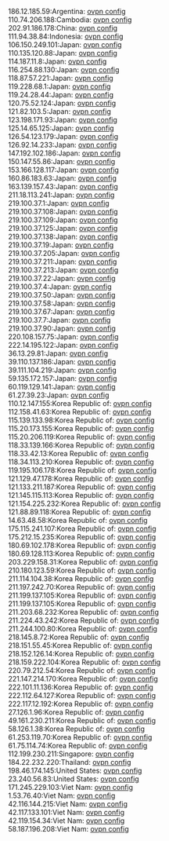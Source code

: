 186.12.185.59:Argentina: [ovpn config](vpn/186_12_185_59.ovpn)  
110.74.206.188:Cambodia: [ovpn config](vpn/110_74_206_188.ovpn)  
202.91.186.178:China: [ovpn config](vpn/202_91_186_178.ovpn)  
111.94.38.84:Indonesia: [ovpn config](vpn/111_94_38_84.ovpn)  
106.150.249.101:Japan: [ovpn config](vpn/106_150_249_101.ovpn)  
110.135.120.88:Japan: [ovpn config](vpn/110_135_120_88.ovpn)  
114.187.11.8:Japan: [ovpn config](vpn/114_187_11_8.ovpn)  
116.254.88.130:Japan: [ovpn config](vpn/116_254_88_130.ovpn)  
118.87.57.221:Japan: [ovpn config](vpn/118_87_57_221.ovpn)  
119.228.68.1:Japan: [ovpn config](vpn/119_228_68_1.ovpn)  
119.24.28.44:Japan: [ovpn config](vpn/119_24_28_44.ovpn)  
120.75.52.124:Japan: [ovpn config](vpn/120_75_52_124.ovpn)  
121.82.103.5:Japan: [ovpn config](vpn/121_82_103_5.ovpn)  
123.198.171.93:Japan: [ovpn config](vpn/123_198_171_93.ovpn)  
125.14.65.125:Japan: [ovpn config](vpn/125_14_65_125.ovpn)  
126.54.123.179:Japan: [ovpn config](vpn/126_54_123_179.ovpn)  
126.92.14.233:Japan: [ovpn config](vpn/126_92_14_233.ovpn)  
147.192.102.186:Japan: [ovpn config](vpn/147_192_102_186.ovpn)  
150.147.55.86:Japan: [ovpn config](vpn/150_147_55_86.ovpn)  
153.166.128.117:Japan: [ovpn config](vpn/153_166_128_117.ovpn)  
160.86.183.63:Japan: [ovpn config](vpn/160_86_183_63.ovpn)  
163.139.157.43:Japan: [ovpn config](vpn/163_139_157_43.ovpn)  
211.18.113.241:Japan: [ovpn config](vpn/211_18_113_241.ovpn)  
219.100.37.1:Japan: [ovpn config](vpn/219_100_37_1.ovpn)  
219.100.37.108:Japan: [ovpn config](vpn/219_100_37_108.ovpn)  
219.100.37.109:Japan: [ovpn config](vpn/219_100_37_109.ovpn)  
219.100.37.125:Japan: [ovpn config](vpn/219_100_37_125.ovpn)  
219.100.37.138:Japan: [ovpn config](vpn/219_100_37_138.ovpn)  
219.100.37.19:Japan: [ovpn config](vpn/219_100_37_19.ovpn)  
219.100.37.205:Japan: [ovpn config](vpn/219_100_37_205.ovpn)  
219.100.37.211:Japan: [ovpn config](vpn/219_100_37_211.ovpn)  
219.100.37.213:Japan: [ovpn config](vpn/219_100_37_213.ovpn)  
219.100.37.22:Japan: [ovpn config](vpn/219_100_37_22.ovpn)  
219.100.37.4:Japan: [ovpn config](vpn/219_100_37_4.ovpn)  
219.100.37.50:Japan: [ovpn config](vpn/219_100_37_50.ovpn)  
219.100.37.58:Japan: [ovpn config](vpn/219_100_37_58.ovpn)  
219.100.37.67:Japan: [ovpn config](vpn/219_100_37_67.ovpn)  
219.100.37.7:Japan: [ovpn config](vpn/219_100_37_7.ovpn)  
219.100.37.90:Japan: [ovpn config](vpn/219_100_37_90.ovpn)  
220.108.157.75:Japan: [ovpn config](vpn/220_108_157_75.ovpn)  
222.14.195.122:Japan: [ovpn config](vpn/222_14_195_122.ovpn)  
36.13.29.81:Japan: [ovpn config](vpn/36_13_29_81.ovpn)  
39.110.137.186:Japan: [ovpn config](vpn/39_110_137_186.ovpn)  
39.111.104.219:Japan: [ovpn config](vpn/39_111_104_219.ovpn)  
59.135.172.157:Japan: [ovpn config](vpn/59_135_172_157.ovpn)  
60.119.129.141:Japan: [ovpn config](vpn/60_119_129_141.ovpn)  
61.27.39.23:Japan: [ovpn config](vpn/61_27_39_23.ovpn)  
110.12.147.155:Korea Republic of: [ovpn config](vpn/110_12_147_155.ovpn)  
112.158.41.63:Korea Republic of: [ovpn config](vpn/112_158_41_63.ovpn)  
115.139.133.98:Korea Republic of: [ovpn config](vpn/115_139_133_98.ovpn)  
115.20.173.155:Korea Republic of: [ovpn config](vpn/115_20_173_155.ovpn)  
115.20.206.119:Korea Republic of: [ovpn config](vpn/115_20_206_119.ovpn)  
118.33.139.166:Korea Republic of: [ovpn config](vpn/118_33_139_166.ovpn)  
118.33.42.13:Korea Republic of: [ovpn config](vpn/118_33_42_13.ovpn)  
118.34.113.210:Korea Republic of: [ovpn config](vpn/118_34_113_210.ovpn)  
119.195.106.178:Korea Republic of: [ovpn config](vpn/119_195_106_178.ovpn)  
121.129.47.178:Korea Republic of: [ovpn config](vpn/121_129_47_178.ovpn)  
121.133.211.187:Korea Republic of: [ovpn config](vpn/121_133_211_187.ovpn)  
121.145.115.113:Korea Republic of: [ovpn config](vpn/121_145_115_113.ovpn)  
121.154.225.232:Korea Republic of: [ovpn config](vpn/121_154_225_232.ovpn)  
121.88.89.118:Korea Republic of: [ovpn config](vpn/121_88_89_118.ovpn)  
14.63.48.58:Korea Republic of: [ovpn config](vpn/14_63_48_58.ovpn)  
175.115.241.107:Korea Republic of: [ovpn config](vpn/175_115_241_107.ovpn)  
175.212.15.235:Korea Republic of: [ovpn config](vpn/175_212_15_235.ovpn)  
180.69.102.178:Korea Republic of: [ovpn config](vpn/180_69_102_178.ovpn)  
180.69.128.113:Korea Republic of: [ovpn config](vpn/180_69_128_113.ovpn)  
203.229.158.31:Korea Republic of: [ovpn config](vpn/203_229_158_31.ovpn)  
210.180.123.59:Korea Republic of: [ovpn config](vpn/210_180_123_59.ovpn)  
211.114.104.38:Korea Republic of: [ovpn config](vpn/211_114_104_38.ovpn)  
211.197.242.70:Korea Republic of: [ovpn config](vpn/211_197_242_70.ovpn)  
211.199.137.105:Korea Republic of: [ovpn config](vpn/211_199_137_105.ovpn)  
211.199.137.105:Korea Republic of: [ovpn config](vpn/211_199_137_105.ovpn)  
211.203.68.232:Korea Republic of: [ovpn config](vpn/211_203_68_232.ovpn)  
211.224.43.242:Korea Republic of: [ovpn config](vpn/211_224_43_242.ovpn)  
211.244.100.80:Korea Republic of: [ovpn config](vpn/211_244_100_80.ovpn)  
218.145.8.72:Korea Republic of: [ovpn config](vpn/218_145_8_72.ovpn)  
218.151.55.45:Korea Republic of: [ovpn config](vpn/218_151_55_45.ovpn)  
218.152.126.14:Korea Republic of: [ovpn config](vpn/218_152_126_14.ovpn)  
218.159.222.104:Korea Republic of: [ovpn config](vpn/218_159_222_104.ovpn)  
220.79.212.54:Korea Republic of: [ovpn config](vpn/220_79_212_54.ovpn)  
221.147.214.170:Korea Republic of: [ovpn config](vpn/221_147_214_170.ovpn)  
222.101.11.136:Korea Republic of: [ovpn config](vpn/222_101_11_136.ovpn)  
222.112.64.127:Korea Republic of: [ovpn config](vpn/222_112_64_127.ovpn)  
222.117.12.192:Korea Republic of: [ovpn config](vpn/222_117_12_192.ovpn)  
27.126.1.96:Korea Republic of: [ovpn config](vpn/27_126_1_96.ovpn)  
49.161.230.211:Korea Republic of: [ovpn config](vpn/49_161_230_211.ovpn)  
58.126.1.38:Korea Republic of: [ovpn config](vpn/58_126_1_38.ovpn)  
61.253.119.70:Korea Republic of: [ovpn config](vpn/61_253_119_70.ovpn)  
61.75.114.74:Korea Republic of: [ovpn config](vpn/61_75_114_74.ovpn)  
112.199.230.211:Singapore: [ovpn config](vpn/112_199_230_211.ovpn)  
184.22.232.220:Thailand: [ovpn config](vpn/184_22_232_220.ovpn)  
198.46.174.145:United States: [ovpn config](vpn/198_46_174_145.ovpn)  
23.240.56.83:United States: [ovpn config](vpn/23_240_56_83.ovpn)  
171.245.229.103:Viet Nam: [ovpn config](vpn/171_245_229_103.ovpn)  
1.53.76.40:Viet Nam: [ovpn config](vpn/1_53_76_40.ovpn)  
42.116.144.215:Viet Nam: [ovpn config](vpn/42_116_144_215.ovpn)  
42.117.133.101:Viet Nam: [ovpn config](vpn/42_117_133_101.ovpn)  
42.119.154.34:Viet Nam: [ovpn config](vpn/42_119_154_34.ovpn)  
58.187.196.208:Viet Nam: [ovpn config](vpn/58_187_196_208.ovpn)  
